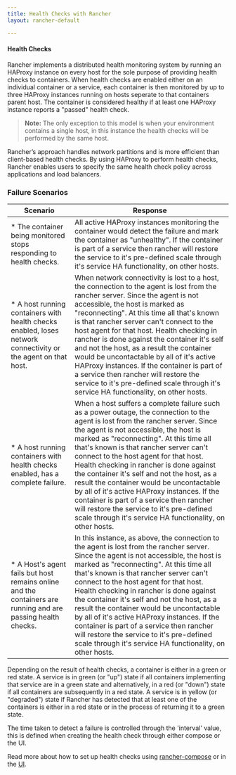 ```yaml
---
title: Health Checks with Rancher
layout: rancher-default

---
```


#### Health Checks

Rancher implements a distributed health monitoring system by running an HAProxy instance on every host for the sole purpose of providing health checks to containers.  When health checks are enabled either on an individual container or a service, each container is then monitored by up to three HAProxy instances running on hosts seperate to that containers parent host. The container is considered healthy if at least one HAProxy instance reports a "passed" health check.

> **Note:** The only exception to this model is when your environment contains a single host, in this instance the health checks will be performed by the same host.

Rancher’s approach handles network partitions and is more efficient than client-based health checks. By using HAProxy to perform health checks, Rancher enables users to specify the same health check policy across applications and load balancers.

### Failure Scenarios

Scenario | Response
----|----
* The container being monitored stops responding to health checks. | All active HAProxy instances monitoring the container would detect the failure and mark the container as "unhealthy". If the container is part of a service then rancher will restore the service to it's pre-defined scale through it's service HA functionality, on other hosts.
* A host running containers with health checks enabled, loses network connectivity or the agent on that host. | When network connectivity is lost to a host, the connection to the agent is lost from the rancher server. Since the agent is not accessible, the host is marked as "reconnecting". At this time all that's known is that rancher server can't connect to the host agent for that host. Health checking in rancher is done against the container it's self and not the host, as a result the container would be uncontactable by all of it's active HAProxy instances. If the container is part of a service then rancher will restore the service to it's pre-defined scale through it's service HA functionality, on other hosts.
* A host running containers with health checks enabled, has a complete failure. | When a host suffers a complete failure such as a power outage, the connection to the agent is lost from the rancher server. Since the agent is not accessible, the host is marked as "reconnecting". At this time all that's known is that rancher server can't connect to the host agent for that host. Health checking in rancher is done against the container it's self and not the host, as a result the container would be uncontactable by all of it's active HAProxy instances. If the container is part of a service then rancher will restore the service to it's pre-defined scale through it's service HA functionality, on other hosts.
* A Host's agent fails but host remains online and the containers are running and are passing health checks. | In this instance, as above, the connection to the agent is lost from the rancher server. Since the agent is not accessible, the host is marked as "reconnecting". At this time all that's known is that rancher server can't connect to the host agent for that host. Health checking in rancher is done against the container it's self and not the host, as a result the container would be uncontactable by all of it's active HAProxy instances. If the container is part of a service then rancher will restore the service to it's pre-defined scale through it's service HA functionality, on other hosts.

Depending on the result of health checks, a container is either in a green or red state. A service is in green (or "up") state if all containers implementing that service are in a green state and alternatively, in a red (or "down") state if all containers are subsequently in a red state.  A service is in yellow (or "degraded") state if Rancher has detected that at least one of the containers is either in a red state or in the process of returning it to a green state.

The time taken to detect a failure is controlled through the 'interval' value, this is defined when creating the health check through either compose or the UI.

Read more about how to set up health checks using [rancher-compose]({{site.baseurl}}/rancher/rancher-compose/rancher-services/#health-check-for-services) or in the [UI]({{site.baseurl}}/rancher/rancher-ui/applications/stacks/adding-services/#health-checks).